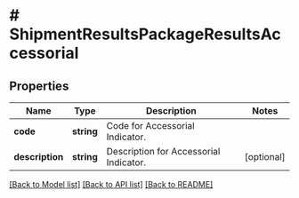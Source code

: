 # # ShipmentResultsPackageResultsAccessorial

## Properties

Name | Type | Description | Notes
------------ | ------------- | ------------- | -------------
**code** | **string** | Code for Accessorial Indicator. |
**description** | **string** | Description for Accessorial Indicator. | [optional]

[[Back to Model list]](../../README.md#models) [[Back to API list]](../../README.md#endpoints) [[Back to README]](../../README.md)

